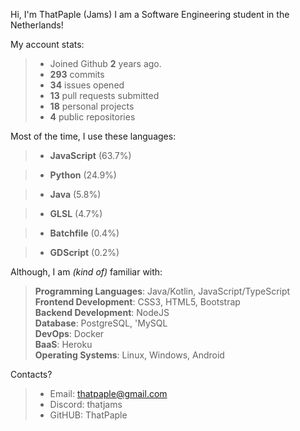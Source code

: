 Hi, I'm ThatPaple (Jams)
I am a Software Engineering student in the Netherlands!


My account stats:
>   - Joined Github **2** years ago.
>   - **293** commits
>   - **34** issues opened
>   - **13** pull requests submitted
>   - **18** personal projects
>   - **4** public repositories


Most of the time, I use these languages:
>    - **JavaScript** (63.7%)

>    - **Python** (24.9%)

>    - **Java** (5.8%)

>    - **GLSL** (4.7%)

>    - **Batchfile** (0.4%)

>    - **GDScript** (0.2%)


Although, I am _(kind of)_ familiar with:
>    **Programming Languages**: Java/Kotlin, JavaScript/TypeScript   
>    **Frontend Development**: CSS3, HTML5,  Bootstrap   
>    **Backend Development**: NodeJS   
>    **Database**: PostgreSQL, 'MySQL   
>    **DevOps**: Docker   
>    **BaaS**: Heroku   
>    **Operating Systems**: Linux, Windows, Android

Contacts?
> - Email: thatpaple@gmail.com
> - Discord: thatjams
> - GitHUB: ThatPaple
